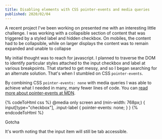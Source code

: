 ```yaml
---
title: Disabling elements with CSS pointer-events and media queries
published: 2020/02/04
---
```


A recent project I've been working on presented me with an interesting little challenge. I was working with a collapsible section of content that was triggered by a styled label and hidden checkbox. On mobiles, the content had to be collapsible, while on larger displays the content was to remain expanded and unable to collapse

My initial thought was to reach for javascript. I planned to traverse the DOM to identify particular styles attached to the input checkbox and label at various breakpoints. That started to get messy, and so I began searching for an alternate solution. That's when I stumbled on CSS `pointer-events`.

By combining CSS `pointer-events: none` with media queries I was able to achieve what I needed in many, many fewer lines of code. You can [read more about pointer-events at MDN](https://developer.mozilla.org/en-US/docs/Web/CSS/pointer-events).

{% codeToHtml css %}
@media only screen and (min-width: 768px;) {
input[type="checkbox"],
.input-label {
pointer-events: none;
}
}
{% endcodeToHtml %}

Gotcha

It's worth noting that the input item will still be tab accessible.
